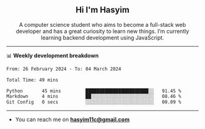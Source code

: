 <h2 align="center">Hi I'm Hasyim</h2>

<p align="center">A computer science student who aims to become a full-stack web developer and has a great curiosity to learn new things. I’m currently learning backend development using JavaScript.</p>

---

📊 **Weekly development breakdown**

<!--START_SECTION:waka-->

```txt
From: 26 February 2024 - To: 04 March 2024

Total Time: 49 mins

Python       45 mins         ███████████████████████░░   91.45 %
Markdown     4 mins          ██░░░░░░░░░░░░░░░░░░░░░░░   08.46 %
Git Config   0 secs          ░░░░░░░░░░░░░░░░░░░░░░░░░   00.09 %
```

<!--END_SECTION:waka-->

---

- You can reach me on **hasyim11c@gmail.com**
